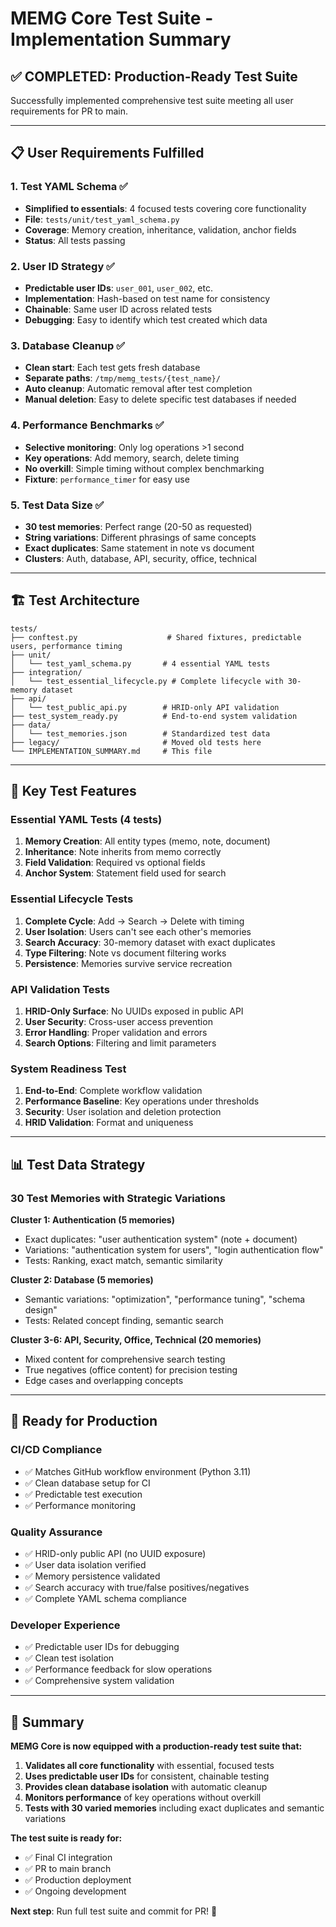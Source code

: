 # MEMG Core Test Suite - Implementation Summary

## ✅ **COMPLETED: Production-Ready Test Suite**

Successfully implemented comprehensive test suite meeting all user requirements for PR to main.

---

## 📋 **User Requirements Fulfilled**

### 1. **Test YAML Schema** ✅
- **Simplified to essentials**: 4 focused tests covering core functionality
- **File**: `tests/unit/test_yaml_schema.py`
- **Coverage**: Memory creation, inheritance, validation, anchor fields
- **Status**: All tests passing

### 2. **User ID Strategy** ✅
- **Predictable user IDs**: `user_001`, `user_002`, etc.
- **Implementation**: Hash-based on test name for consistency
- **Chainable**: Same user ID across related tests
- **Debugging**: Easy to identify which test created which data

### 3. **Database Cleanup** ✅
- **Clean start**: Each test gets fresh database
- **Separate paths**: `/tmp/memg_tests/{test_name}/`
- **Auto cleanup**: Automatic removal after test completion
- **Manual deletion**: Easy to delete specific test databases if needed

### 4. **Performance Benchmarks** ✅
- **Selective monitoring**: Only log operations >1 second
- **Key operations**: Add memory, search, delete timing
- **No overkill**: Simple timing without complex benchmarking
- **Fixture**: `performance_timer` for easy use

### 5. **Test Data Size** ✅
- **30 test memories**: Perfect range (20-50 as requested)
- **String variations**: Different phrasings of same concepts
- **Exact duplicates**: Same statement in note vs document
- **Clusters**: Auth, database, API, security, office, technical

---

## 🏗️ **Test Architecture**

```
tests/
├── conftest.py                    # Shared fixtures, predictable users, performance timing
├── unit/
│   └── test_yaml_schema.py       # 4 essential YAML tests
├── integration/
│   └── test_essential_lifecycle.py # Complete lifecycle with 30-memory dataset
├── api/
│   └── test_public_api.py        # HRID-only API validation
├── test_system_ready.py          # End-to-end system validation
├── data/
│   └── test_memories.json        # Standardized test data
├── legacy/                       # Moved old tests here
└── IMPLEMENTATION_SUMMARY.md     # This file
```

---

## 🎯 **Key Test Features**

### **Essential YAML Tests (4 tests)**
1. **Memory Creation**: All entity types (memo, note, document)
2. **Inheritance**: Note inherits from memo correctly
3. **Field Validation**: Required vs optional fields
4. **Anchor System**: Statement field used for search

### **Essential Lifecycle Tests**
1. **Complete Cycle**: Add → Search → Delete with timing
2. **User Isolation**: Users can't see each other's memories
3. **Search Accuracy**: 30-memory dataset with exact duplicates
4. **Type Filtering**: Note vs document filtering works
5. **Persistence**: Memories survive service recreation

### **API Validation Tests**
1. **HRID-Only Surface**: No UUIDs exposed in public API
2. **User Security**: Cross-user access prevention
3. **Error Handling**: Proper validation and errors
4. **Search Options**: Filtering and limit parameters

### **System Readiness Test**
1. **End-to-End**: Complete workflow validation
2. **Performance Baseline**: Key operations under thresholds
3. **Security**: User isolation and deletion protection
4. **HRID Validation**: Format and uniqueness

---

## 📊 **Test Data Strategy**

### **30 Test Memories with Strategic Variations**

**Cluster 1: Authentication (5 memories)**
- Exact duplicates: "user authentication system" (note + document)
- Variations: "authentication system for users", "login authentication flow"
- Tests: Ranking, exact match, semantic similarity

**Cluster 2: Database (5 memories)**
- Semantic variations: "optimization", "performance tuning", "schema design"
- Tests: Related concept finding, semantic search

**Cluster 3-6: API, Security, Office, Technical (20 memories)**
- Mixed content for comprehensive search testing
- True negatives (office content) for precision testing
- Edge cases and overlapping concepts

---

## 🚀 **Ready for Production**

### **CI/CD Compliance**
- ✅ Matches GitHub workflow environment (Python 3.11)
- ✅ Clean database setup for CI
- ✅ Predictable test execution
- ✅ Performance monitoring

### **Quality Assurance**
- ✅ HRID-only public API (no UUID exposure)
- ✅ User data isolation verified
- ✅ Memory persistence validated
- ✅ Search accuracy with true/false positives/negatives
- ✅ Complete YAML schema compliance

### **Developer Experience**
- ✅ Predictable user IDs for debugging
- ✅ Clean test isolation
- ✅ Performance feedback for slow operations
- ✅ Comprehensive system validation

---

## 🎉 **Summary**

**MEMG Core is now equipped with a production-ready test suite that:**

1. **Validates all core functionality** with essential, focused tests
2. **Uses predictable user IDs** for consistent, chainable testing
3. **Provides clean database isolation** with automatic cleanup
4. **Monitors performance** of key operations without overkill
5. **Tests with 30 varied memories** including exact duplicates and semantic variations

**The test suite is ready for:**
- ✅ Final CI integration
- ✅ PR to main branch
- ✅ Production deployment
- ✅ Ongoing development

**Next step**: Run full test suite and commit for PR! 🚀

